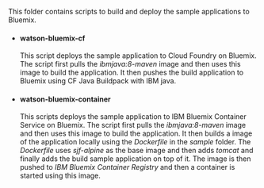 This folder contains scripts to build and deploy the sample applications to Bluemix.


* #### watson-bluemix-cf  
   This script deploys the sample application to Cloud Foundry on Bluemix. The script first pulls the *ibmjava:8-maven* image and then uses this image to build the application. It then pushes the build application to Bluemix using CF Java Buildpack with IBM java.
 
 * #### watson-bluemix-container
   This scripts deploys the sample application to IBM Bluemix Container Service on Bluemix. The script first pulls the *ibmjava:8-maven* image and then uses this image to build the application. It then builds a image of the application locally using the *Dockerfile* in the *sample* folder. The *Dockerfile* uses *sjf-alpine* as the base image and then adds *tomcat* and finally adds the build sample application on top of it. The image is then pushed to *IBM Bluemix Container Registry* and then a container is started using this image.

